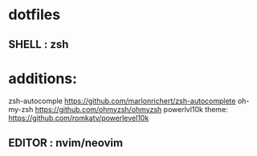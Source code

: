 # dotfiles

## SHELL : zsh

# additions: 
zsh-autocomple https://github.com/marlonrichert/zsh-autocomplete
oh-my-zsh https://github.com/ohmyzsh/ohmyzsh
powerlvl10k theme: https://github.com/romkatv/powerlevel10k

## EDITOR : nvim/neovim
